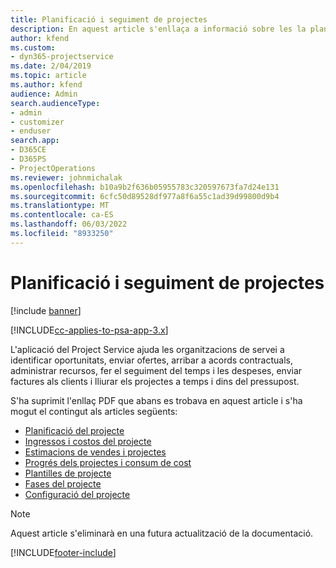 ```yaml
---
title: Planificació i seguiment de projectes
description: En aquest article s'enllaça a informació sobre les la planificació i el seguiment al Project Service Automation.
author: kfend
ms.custom:
- dyn365-projectservice
ms.date: 2/04/2019
ms.topic: article
ms.author: kfend
audience: Admin
search.audienceType:
- admin
- customizer
- enduser
search.app:
- D365CE
- D365PS
- ProjectOperations
ms.reviewer: johnmichalak
ms.openlocfilehash: b10a9b2f636b05955783c320597673fa7d24e131
ms.sourcegitcommit: 6cfc50d89528df977a8f6a55c1ad39d99800d9b4
ms.translationtype: MT
ms.contentlocale: ca-ES
ms.lasthandoff: 06/03/2022
ms.locfileid: "8933250"
---
```

# <a name="project-planning-and-tracking"></a>Planificació i seguiment de projectes

[!include [banner](../../includes/psa-now-project-operations.md)]

[!INCLUDE[cc-applies-to-psa-app-3.x](../../includes/cc-applies-to-psa-app-3x.md)]

L'aplicació del Project Service ajuda les organitzacions de servei a identificar oportunitats, enviar ofertes, arribar a acords contractuals, administrar recursos, fer el seguiment del temps i les despeses, enviar factures als clients i lliurar els projectes a temps i dins del pressupost. 

S'ha suprimit l'enllaç PDF que abans es trobava en aquest article i s'ha mogut el contingut als articles següents:

- [Planificació del projecte](../project-creating.md)
- [Ingressos i costos del projecte](../project-estimating.md)
- [Estimacions de vendes i projectes](../project-leveraging.md)
- [Progrés dels projectes i consum de cost](../project-tracking.md)
- [Plantilles de projecte](../project-templates.md)
- [Fases del projecte](../project-stages.md)
- [Configuració del projecte](../project-settings.md)

> [!NOTE]
> Aquest article s'eliminarà en una futura actualització de la documentació. 


[!INCLUDE[footer-include](../../includes/footer-banner.md)]
